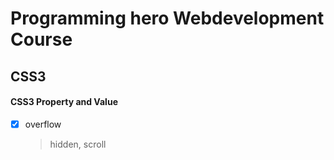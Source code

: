 # Programming hero Webdevelopment Course

## CSS3
#### CSS3 Property and Value

- [x] overflow
    >   hidden, scroll